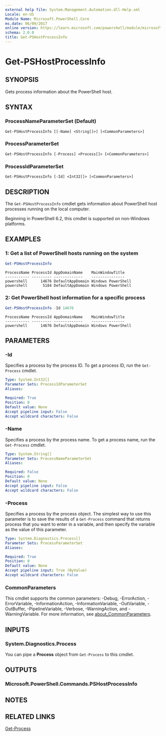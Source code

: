 ```yaml
---
external help file: System.Management.Automation.dll-Help.xml
Locale: en-US
Module Name: Microsoft.PowerShell.Core
ms.date: 06/09/2017
online version: https://learn.microsoft.com/powershell/module/microsoft.powershell.core/get-pshostprocessinfo?view=powershell-5.1&WT.mc_id=ps-gethelp
schema: 2.0.0
title: Get-PSHostProcessInfo
---
```

# Get-PSHostProcessInfo

## SYNOPSIS
Gets process information about the PowerShell host.

## SYNTAX

### ProcessNameParameterSet (Default)

```
Get-PSHostProcessInfo [[-Name] <String[]>] [<CommonParameters>]
```

### ProcessParameterSet

```
Get-PSHostProcessInfo [-Process] <Process[]> [<CommonParameters>]
```

### ProcessIdParameterSet

```
Get-PSHostProcessInfo [-Id] <Int32[]> [<CommonParameters>]
```

## DESCRIPTION

The `Get-PSHostProcessInfo` cmdlet gets information about PowerShell host processes running on the
local computer.

Beginning in PowerShell 6.2, this cmdlet is supported on non-Windows platforms.

## EXAMPLES

### 1: Get a list of PowerShell hosts running on the system

```powershell
Get-PSHostProcessInfo
```

```Output
ProcessName ProcessId AppDomainName    MainWindowTitle
----------- --------- -------------    ---------------
powershell      14676 DefaultAppDomain Windows PowerShell
powershell       5184 DefaultAppDomain Windows PowerShell
```

### 2: Get PowerShell host information for a specific process

```powershell
Get-PSHostProcessInfo -Id 14676
```

```Output
ProcessName ProcessId AppDomainName    MainWindowTitle
----------- --------- -------------    ---------------
powershell      14676 DefaultAppDomain Windows PowerShell
```

## PARAMETERS

### -Id

Specifies a process by the process ID. To get a process ID, run the `Get-Process` cmdlet.

```yaml
Type: System.Int32[]
Parameter Sets: ProcessIdParameterSet
Aliases:

Required: True
Position: 0
Default value: None
Accept pipeline input: False
Accept wildcard characters: False
```

### -Name

Specifies a process by the process name. To get a process name, run the `Get-Process` cmdlet.

```yaml
Type: System.String[]
Parameter Sets: ProcessNameParameterSet
Aliases:

Required: False
Position: 0
Default value: None
Accept pipeline input: False
Accept wildcard characters: False
```

### -Process

Specifies a process by the process object. The simplest way to use this parameter is to save the
results of a `Get-Process` command that returns process that you want to enter in a variable, and
then specify the variable as the value of this parameter.

```yaml
Type: System.Diagnostics.Process[]
Parameter Sets: ProcessParameterSet
Aliases:

Required: True
Position: 0
Default value: None
Accept pipeline input: True (ByValue)
Accept wildcard characters: False
```

### CommonParameters

This cmdlet supports the common parameters: -Debug, -ErrorAction, -ErrorVariable,
-InformationAction, -InformationVariable, -OutVariable, -OutBuffer, -PipelineVariable, -Verbose,
-WarningAction, and -WarningVariable. For more information, see [about_CommonParameters](https://go.microsoft.com/fwlink/?LinkID=113216).

## INPUTS

### System.Diagnostics.Process

You can pipe a **Process** object from `Get-Process` to this cmdlet.

## OUTPUTS

### Microsoft.PowerShell.Commands.PSHostProcessInfo

## NOTES

## RELATED LINKS

[Get-Process](../Microsoft.PowerShell.Management/get-process.md)
